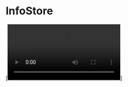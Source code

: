 # InfoStore

[![Watch the video](https://raw.githubusercontent.com/rsouzaf07/InfoTech-Store/main/src/assets/infoTechStore.mp4)]
